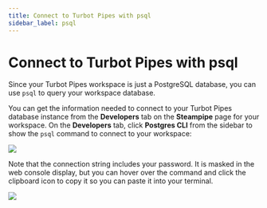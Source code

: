 ```yaml
---
title: Connect to Turbot Pipes with psql
sidebar_label: psql
---
```


# Connect to Turbot Pipes with psql

Since your Turbot Pipes workspace is just a PostgreSQL database, you can use
`psql` to query your workspace database.

You can get the information needed to connect to your Turbot Pipes database instance from the **Developers** tab on the **Steampipe** page for your workspace.  On the **Developers** tab, click **Postgres CLI** from the sidebar to show the `psql` command to connect to your workspace:

![](/images/docs/pipes/steampipe/pipes_steampipe_developer_postgres.png)

Note that the connection string includes your password. It is masked in the web
console display, but you can hover over the command and click the clipboard icon
to copy it so you can paste it into your terminal.

<div style={{"marginTop":"1em", "marginBottom":"1em", "width":"90%"}}>
<img src="/images/docs/pipes/int_psql.png"/>
</div>

